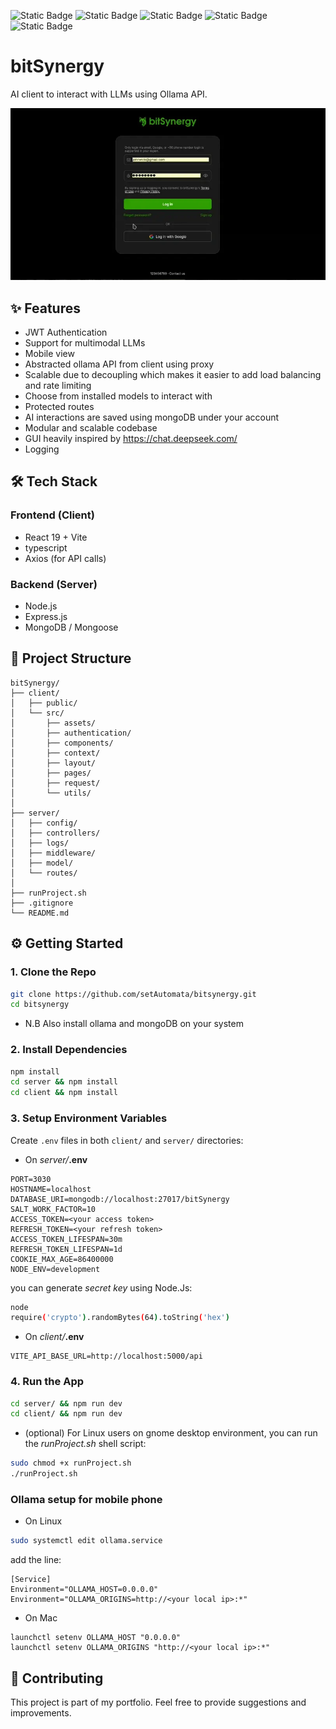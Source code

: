 ![Static Badge](https://img.shields.io/badge/DB-MongoDB-green)
![Static Badge](https://img.shields.io/badge/Typescript-blue)
![Static Badge](https://img.shields.io/badge/Frontend-ReactJS-blue)
![Static Badge](https://img.shields.io/badge/Backend-NodeJS-darkgreen)
![Static Badge](https://img.shields.io/badge/license-MIT-orange)

# bitSynergy
AI client to interact with LLMs using Ollama API.

![bitSynergy preview](./preview.webp)

## ✨ Features
- JWT Authentication
- Support for multimodal LLMs
- Mobile view
- Abstracted ollama API from client using proxy
- Scalable due to decoupling which makes it easier to add load balancing and rate limiting
- Choose from installed models to interact with
- Protected routes
- AI interactions are saved using mongoDB under your account
- Modular and scalable codebase
- GUI heavily inspired by https://chat.deepseek.com/
- Logging

## 🛠️ Tech Stack
### Frontend (Client)
- React 19 + Vite
- typescript
- Axios (for API calls)
### Backend (Server)
- Node.js
- Express.js
- MongoDB / Mongoose

## 📁 Project Structure
```
bitSynergy/
├── client/
│	├── public/
│	└── src/
│		├── assets/
│		├── authentication/
│		├── components/
│		├── context/
│		├── layout/
│		├── pages/
│		├── request/
│		└── utils/
│
├── server/
│	├── config/
│	├── controllers/
│	├── logs/
│	├── middleware/
│	├── model/
│	└── routes/
│
├── runProject.sh
├── .gitignore
└── README.md
```

## ⚙️ Getting Started

### 1. Clone the Repo
```bash
git clone https://github.com/setAutomata/bitsynergy.git
cd bitsynergy
```
- N.B Also install ollama and mongoDB on your system

### 2. Install Dependencies
```bash
npm install
cd server && npm install
cd client && npm install
```

### 3. Setup Environment Variables
Create `.env` files in both `client/` and `server/` directories:
- On *server/***.env**
```
PORT=3030
HOSTNAME=localhost
DATABASE_URI=mongodb://localhost:27017/bitSynergy
SALT_WORK_FACTOR=10
ACCESS_TOKEN=<your access token>
REFRESH_TOKEN=<your refresh token>
ACCESS_TOKEN_LIFESPAN=30m
REFRESH_TOKEN_LIFESPAN=1d
COOKIE_MAX_AGE=86400000
NODE_ENV=development
```
you can generate *secret key* using Node.Js:
```bash
node
require('crypto').randomBytes(64).toString('hex')
```
- On *client/***.env**
```
VITE_API_BASE_URL=http://localhost:5000/api
```

### 4. Run the App
```bash
cd server/ && npm run dev
cd client/ && npm run dev
```
- (optional) For Linux users on gnome desktop environment, you can run the *runProject.sh* shell script:
```bash
sudo chmod +x runProject.sh
./runProject.sh
```

### Ollama setup for mobile phone
- On Linux
```bash
sudo systemctl edit ollama.service

```
add the line:
```
[Service]
Environment="OLLAMA_HOST=0.0.0.0"
Environment="OLLAMA_ORIGINS=http://<your local ip>:*"
```
- On Mac
```
launchctl setenv OLLAMA_HOST "0.0.0.0"
launchctl setenv OLLAMA_ORIGINS "http://<your local ip>:*"
```

## 🤝 Contributing
This project is part of my portfolio. Feel free to provide suggestions and improvements.

